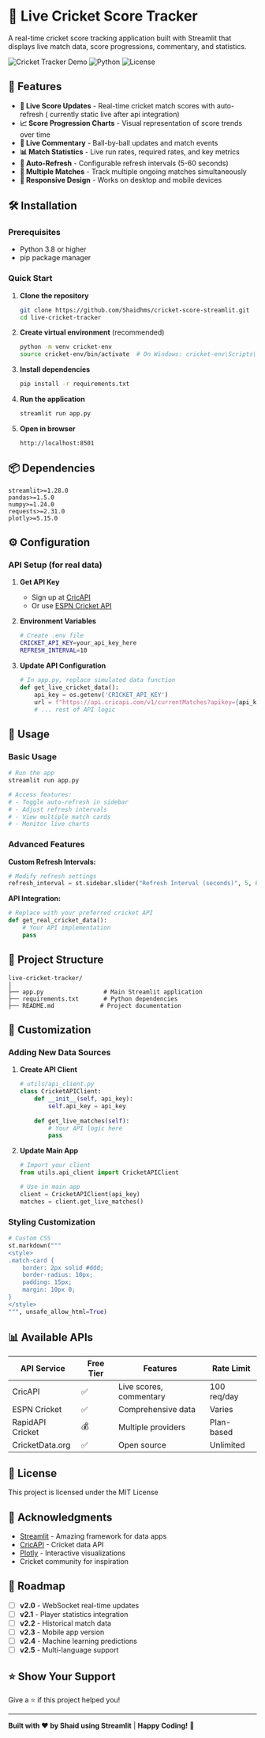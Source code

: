 # 🏏 Live Cricket Score Tracker

A real-time cricket score tracking application built with Streamlit that displays live match data, score progressions, commentary, and statistics.

![Cricket Tracker Demo](https://img.shields.io/badge/demo-streamlit-red) ![Python](https://img.shields.io/badge/python-3.8+-blue) ![License](https://img.shields.io/badge/license-MIT-green)

## 🚀 Features

- **📱 Live Score Updates** - Real-time cricket match scores with auto-refresh ( currently static live after api integration) 
- **📈 Score Progression Charts** - Visual representation of score trends over time  
- **📰 Live Commentary** - Ball-by-ball updates and match events
- **📊 Match Statistics** - Live run rates, required rates, and key metrics
- **🔄 Auto-Refresh** - Configurable refresh intervals (5-60 seconds)
- **🎯 Multiple Matches** - Track multiple ongoing matches simultaneously
- **📱 Responsive Design** - Works on desktop and mobile devices



## 🛠️ Installation

### Prerequisites
- Python 3.8 or higher
- pip package manager

### Quick Start

1. **Clone the repository**
   ```bash
   git clone https://github.com/Shaidhms/cricket-score-streamlit.git
   cd live-cricket-tracker
   ```

2. **Create virtual environment** (recommended)
   ```bash
   python -m venv cricket-env
   source cricket-env/bin/activate  # On Windows: cricket-env\Scripts\activate
   ```

3. **Install dependencies**
   ```bash
   pip install -r requirements.txt
   ```

4. **Run the application**
   ```bash
   streamlit run app.py
   ```

5. **Open in browser**
   ```
   http://localhost:8501
   ```

## 📦 Dependencies

```
streamlit>=1.28.0
pandas>=1.5.0
numpy>=1.24.0
requests>=2.31.0
plotly>=5.15.0
```

## ⚙️ Configuration

### API Setup (for real data)

1. **Get API Key**
   - Sign up at [CricAPI](https://www.cricapi.com/)
   - Or use [ESPN Cricket API](https://www.espncricinfo.com/ci/content/site/developer/)

2. **Environment Variables**
   ```bash
   # Create .env file
   CRICKET_API_KEY=your_api_key_here
   REFRESH_INTERVAL=10
   ```

3. **Update API Configuration**
   ```python
   # In app.py, replace simulated data function
   def get_live_cricket_data():
       api_key = os.getenv('CRICKET_API_KEY')
       url = f"https://api.cricapi.com/v1/currentMatches?apikey={api_key}"
       # ... rest of API logic
   ```

## 🎯 Usage

### Basic Usage
```python
# Run the app
streamlit run app.py

# Access features:
# - Toggle auto-refresh in sidebar
# - Adjust refresh intervals
# - View multiple match cards
# - Monitor live charts
```

### Advanced Features

**Custom Refresh Intervals:**
```python
# Modify refresh settings
refresh_interval = st.sidebar.slider("Refresh Interval (seconds)", 5, 60, 10)
```

**API Integration:**
```python
# Replace with your preferred cricket API
def get_real_cricket_data():
    # Your API implementation
    pass
```

## 📁 Project Structure

```
live-cricket-tracker/
│
├── app.py                 # Main Streamlit application
├── requirements.txt       # Python dependencies
├── README.md             # Project documentation

```

## 🔧 Customization

### Adding New Data Sources

1. **Create API Client**
   ```python
   # utils/api_client.py
   class CricketAPIClient:
       def __init__(self, api_key):
           self.api_key = api_key
       
       def get_live_matches(self):
           # Your API logic here
           pass
   ```

2. **Update Main App**
   ```python
   # Import your client
   from utils.api_client import CricketAPIClient
   
   # Use in main app
   client = CricketAPIClient(api_key)
   matches = client.get_live_matches()
   ```

### Styling Customization

```python
# Custom CSS
st.markdown("""
<style>
.match-card {
    border: 2px solid #ddd;
    border-radius: 10px;
    padding: 15px;
    margin: 10px 0;
}
</style>
""", unsafe_allow_html=True)
```


## 📊 Available APIs

| API Service | Free Tier | Features | Rate Limit |
|-------------|-----------|----------|------------|
| CricAPI | ✅ | Live scores, commentary | 100 req/day |
| ESPN Cricket | ✅ | Comprehensive data | Varies |
| RapidAPI Cricket | 💰 | Multiple providers | Plan-based |
| CricketData.org | ✅ | Open source | Unlimited |



## 📝 License

This project is licensed under the MIT License 

## 🙏 Acknowledgments

- [Streamlit](https://streamlit.io/) - Amazing framework for data apps
- [CricAPI](https://www.cricapi.com/) - Cricket data API
- [Plotly](https://plotly.com/) - Interactive visualizations
- Cricket community for inspiration

## 🔮 Roadmap

- [ ] **v2.0** - WebSocket real-time updates
- [ ] **v2.1** - Player statistics integration
- [ ] **v2.2** - Historical match data
- [ ] **v2.3** - Mobile app version
- [ ] **v2.4** - Machine learning predictions
- [ ] **v2.5** - Multi-language support

## ⭐ Show Your Support

Give a ⭐️ if this project helped you!

---

**Built with ❤️ by Shaid using Streamlit** | **Happy Coding!** 🏏
